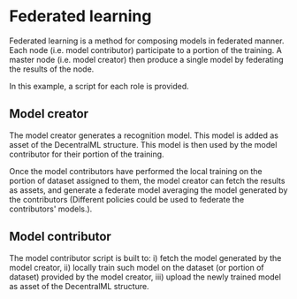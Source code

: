 # Federated learning

Federated learning is a method for composing models in federated manner. Each node (i.e. model contributor) participate to a portion of the training. A master node (i.e. model creator) then produce a single model by federating the results of the node.

In this example, a script for each role is provided.

## Model creator

The model creator generates a recognition model. This model is added as asset of the DecentralML structure.
This model is then used by the model contributor for their portion of the training.

Once the model contributors have performed the local training on the portion of dataset assigned to them, the model creator can fetch the results as assets, and generate a federate model averaging the model generated by the contributors (Different policies could be used to federate the contributors' models.).

## Model contributor

The model contributor script is built to: i) fetch the model generated by the model creator, ii) locally train such model on the dataset (or portion of dataset) provided by the model creator, iii) upload the newly trained model as asset of the DecentralML structure.

